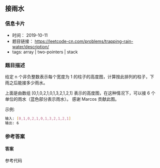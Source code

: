 ## 接雨水

### 信息卡片
- 时间： 2019-10-11
- 题目链接： https://leetcode-cn.com/problems/trapping-rain-water/description/
- tags: array | two-pointers | stack

### 题目描述
给定 n 个非负整数表示每个宽度为 1 的柱子的高度图，计算按此排列的柱子，下雨之后能接多少雨水。

上面是由数组 [0,1,0,2,1,0,1,3,2,1,2,1] 表示的高度图，在这种情况下，可以接 6 个单位的雨水（蓝色部分表示雨水）。 感谢 Marcos 贡献此图。

示例:
```bash
输入: [0,1,0,2,1,0,1,3,2,1,2,1]
输出: 6
```

### 参考答案

#### 答案

参考代码
```javascript

```
